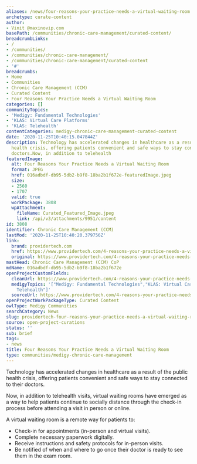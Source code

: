 ```yaml
---
aliases: /news/four-reasons-your-practice-needs-a-virtual-waiting-room
archetype: curate-content
author:
- Vinit @maxinovip.com
basePath: /communities/chronic-care-management/curated-content/
breadcrumbLinks:
- /
- /communities/
- /communities/chronic-care-management/
- /communities/chronic-care-management/curated-content
- '#'
breadcrumbs:
- Home
- Communities
- Chronic Care Management (CCM)
- Curated Content
- Four Reasons Your Practice Needs a Virtual Waiting Room
categories: []
communityTopics:
- 'Medigy: Fundamental Technologies'
- 'KLAS: Virtual Care Platforms'
- 'KLAS: Telehealth'
contentCategories: medigy-chronic-care-management-curated-content
date: '2020-11-25T10:40:15.047844Z'
description: Technology has accelerated changes in healthcare as a result of the public
  health crisis, offering patients convenient and safe ways to stay connected to their
  doctors.Now, in addition to telehealth
featuredImage:
  alt: Four Reasons Your Practice Needs a Virtual Waiting Room
  format: JPEG
  href: 016adbdf-db95-5db2-b9f8-18ba2b1f672e-featuredImage.jpeg
  size:
  - 2560
  - 1707
  valid: true
  workPackage: 3808
  wpAttachment:
    fileName: Curated_Featured_Image.jpeg
    link: /api/v3/attachments/9951/content
id: 3808
identifier: Chronic Care Management (CCM)
lastMod: '2020-11-25T10:40:20.379756Z'
link:
  brand: providertech.com
  href: https://www.providertech.com/4-reasons-your-practice-needs-a-virtual-waiting-room/
  original: https://www.providertech.com/4-reasons-your-practice-needs-a-virtual-waiting-room/
mastHead: Chronic Care Management (CCM) CoP
mdName: 016adbdf-db95-5db2-b9f8-18ba2b1f672e
openProjectCustomFields:
  cleanUrl: https://www.providertech.com/4-reasons-your-practice-needs-a-virtual-waiting-room/
  medigyTopics: '["Medigy: Fundamental Technologies","KLAS: Virtual Care Platforms","KLAS:
    Telehealth"]'
  sourceUrl: https://www.providertech.com/4-reasons-your-practice-needs-a-virtual-waiting-room/
openProjectWorkPackageType: Curated Content
owlType: Medigy Communities
searchCategory: News
slug: providertech-four-reasons-your-practice-needs-a-virtual-waiting-room
source: open-project-curations
status: ''
sub: brief
tags:
- news
title: Four Reasons Your Practice Needs a Virtual Waiting Room
type: communities/medigy-chronic-care-management
---
```


<p>Technology has accelerated changes in healthcare as a result of the public health crisis, offering patients convenient and safe ways to stay connected to their doctors.</p><p>Now, in addition to telehealth visits, virtual waiting rooms have emerged as a way to help patients continue to socially distance through the check-in process before attending a visit in person or online.</p><p>A virtual waiting room is a remote way for patients to:</p><ul><li>Check-in for appointments (in-person and virtual visits).</li><li>Complete necessary paperwork digitally.</li><li>Receive instructions and safety protocols for in-person visits.</li><li>Be notified of when and where to go once their doctor is ready to see them in the exam room.</li></ul>